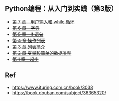 ## Python编程：从入门到实践（第3版）


* ~~[第 7 章　用户输入和 while 循环](./07/)~~
* ~~[第 6 章　字典](./06/)~~
* ~~[第 5 章　if 语句](./05/)~~
* ~~[第 4 章 操作列表](./04/)~~
* ~~[第 3 章 列表简介](./03/)~~
* ~~[第 2 章 变量和简单的数据类型](./02/)~~
* ~~[第 1 章　起步](./01)~~

## Ref


* <https://www.ituring.com.cn/book/3038>
* <https://book.douban.com/subject/36365320/>